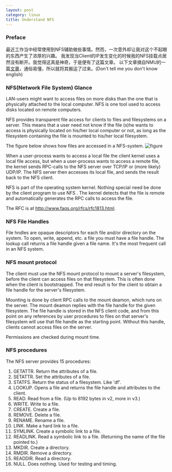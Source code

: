 ```yaml
---
layout: post
category: linux
title: Understand NFS
---
```

### Preface
最近工作当中经常使用到NFS辅助做些事情。然而，一次意外却让我对这个不起眼的东西产生了浓厚的兴趣。
我发现当Client的IP发生变化的时候我的NFS挂载点居然没有断开。我觉得这真是神奇，于是便有了这篇文章。
以下文章摘自NMU的一篇[文章](http://euclid.nmu.edu/~rappleto/Classes/CS442/Notes/nfs.html)，通俗易懂，所以就将其搬运了过来。(Don't tell me you don't know english)

### NFS(Network File System) Glance
LAN-users might want to access files on more disks than the one that is physically attached to the local computer.  NFS is one tool used to access disks located on remote computers.

NFS provides transparent file access for clients to files and filesystems on a server.  This means that a user need not know if the file (s)he wants to access is physically located on his/her local computer or not, as long as the filesystem containing the file is mounted to his/her local filesystem.

The figure below shows how files are accessed in a NFS-system.
![figure](http://euclid.nmu.edu/~rappleto/Classes/CS442/Notes/nfs.gif)

When a user-process wants to access a local file the client kernel uses a local file access, but when a user-process wants to access a remote file, the kernel sends RPC-calls to the NFS server over TCP/IP or (more likely) UDP/IP. The NFS server then accesses its local file, and sends the result back to the NFS client.

NFS is part of the operating system kernel. Nothing special need be done by the client program to use NFS . The kernel detects that the file is remote and automatically generates the RPC calls to access the file.

The RFC is at  http://www.faqs.org/rfcs/rfc1813.html.

### NFS File Handles
File hndles are opaque descriptors for each file and/or directory on the system.  To open, write, append, etc. a file you must have a file handle.  The lookup call returns a file handle given a file name.  It's the most frequent call in an NFS system.

### NFS mount protocol
The client must use the NFS mount protocol to mount a server's filesystem, before the client can access files on that filesystem. This is often done when the client is bootstrapped. The end result is for the client to obtain a file handle for the server's filesystem.

Mounting is done by client RPC calls to the mount deamon, which runs on the server. The mount deamon replies with the file handle for the given filesystem. The file handle is stored in the NFS client code, and from this point on any references by user procedures to files on that server's filesystem will use that file handle as the starting point.   Without this handle, clients cannot access files on the server.

Permissions are checked during mount time.

### NFS procedures
The NFS server provides 15 procedures:
  1. GETATTR. Return the attributes of a file.
  2. SETATTR. Set the attributes of a file.
  3. STATFS. Return the status of a filesystem. Like 'df'.
  4. LOOKUP. Opens a file and returns the file handle and attributes to the client.
  5. READ. Read from a file. (Up to 8192 bytes in v2, more in v3.)
  6. WRITE. Write to a file.
  7. CREATE. Create a file.
  8. REMOVE. Delete a file.
  9. RENAME. Rename a file.
 10. LINK. Make a hard link to a file.
 11. SYMLINK. Create a symbolic link to a file.
 12. READLINK. Read a symbolic link to a file. (Returning the name of the file pointed to.)
 13. MKDIR. Create a directory.
 14. RMDIR. Remove a directory.
 15. READDIR. Read a directory.
 16. NULL.  Does nothing.  Used for testing and timing.
